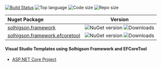 [![Build Status](https://dev.azure.com/solhigson/solhigson-public/_apis/build/status/solhigson-public.solhigson.framework?branchName=master)](https://dev.azure.com/solhigson/solhigson-public/_build/latest?definitionId=1&branchName=master) ![Top language](https://img.shields.io/github/languages/top/solhigson-public/solhigson.framework) ![Code size](https://img.shields.io/github/languages/code-size/solhigson-public/solhigson.framework) ![Repo size](https://img.shields.io/github/repo-size/solhigson-public/solhigson.framework)

| Nuget Package | Version |
| :--- | --- |
| [solhigson.framework](https://www.nuget.org/packages/solhigson.framework) | ![NuGet version](https://img.shields.io/nuget/v/solhigson.framework) ![Downloads](https://img.shields.io/nuget/dt/solhigson.framework) |
| [solhigson.framework.efcoretool](https://www.nuget.org/packages/solhigson.framework.efcoretool) | ![NuGet version](https://img.shields.io/nuget/v/solhigson.framework.efcoretool) ![Downloads](https://img.shields.io/nuget/dt/solhigson.framework.efcoretool) |

#### Visual Studio Templates using Solhigson Framework and EFCoreTool
 - [ASP.NET Core Project](https://github.com/solhigson-public/SolhigsonAspnetCoreAppTemplate)
